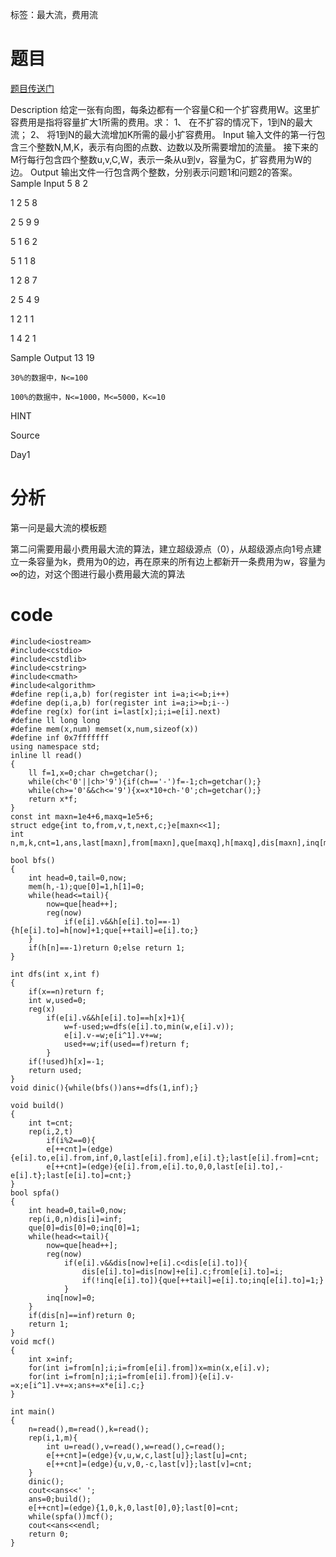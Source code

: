 ﻿---
tags: 
 - 网络流-最大流
 - 网络流-费用流
grammar_cjkRuby: true
catalog: true
layout:  post
header-img: "img/header/P29.jpg"
preview-img: "/img/preview/P69.jpg"
---
标签：最大流，费用流

# 题目

[题目传送门](http://www.lydsy.com/JudgeOnline/problem.php?id=1834)

Description
给定一张有向图，每条边都有一个容量C和一个扩容费用W。这里扩容费用是指将容量扩大1所需的费用。求： 1、 在不扩容的情况下，1到N的最大流； 2、 将1到N的最大流增加K所需的最小扩容费用。
Input
输入文件的第一行包含三个整数N,M,K，表示有向图的点数、边数以及所需要增加的流量。 接下来的M行每行包含四个整数u,v,C,W，表示一条从u到v，容量为C，扩容费用为W的边。
Output
输出文件一行包含两个整数，分别表示问题1和问题2的答案。
Sample Input
5 8 2

1 2 5 8

2 5 9 9

5 1 6 2

5 1 1 8

1 2 8 7

2 5 4 9

1 2 1 1

1 4 2 1

Sample Output
	13 19

	30%的数据中，N<=100

	100%的数据中，N<=1000，M<=5000，K<=10

HINT

Source

Day1

# 分析

第一问是最大流的模板题

第二问需要用最小费用最大流的算法，建立超级源点（0），从超级源点向1号点建立一条容量为k，费用为0的边，再在原来的所有边上都新开一条费用为w，容量为∞的边，对这个图进行最小费用最大流的算法

# code

```
#include<iostream>
#include<cstdio>
#include<cstdlib>
#include<cstring>
#include<cmath>
#include<algorithm>
#define rep(i,a,b) for(register int i=a;i<=b;i++)
#define dep(i,a,b) for(register int i=a;i>=b;i--)
#define reg(x) for(int i=last[x];i;i=e[i].next)
#define ll long long
#define mem(x,num) memset(x,num,sizeof(x))
#define inf 0x7fffffff
using namespace std;
inline ll read()
{
    ll f=1,x=0;char ch=getchar();
    while(ch<'0'||ch>'9'){if(ch=='-')f=-1;ch=getchar();}
    while(ch>='0'&&ch<='9'){x=x*10+ch-'0';ch=getchar();}
    return x*f;
}
const int maxn=1e4+6,maxq=1e5+6;
struct edge{int to,from,v,t,next,c;}e[maxn<<1];
int n,m,k,cnt=1,ans,last[maxn],from[maxn],que[maxq],h[maxq],dis[maxn],inq[maxn];
 
bool bfs()
{
    int head=0,tail=0,now;
    mem(h,-1);que[0]=1,h[1]=0;
    while(head<=tail){
        now=que[head++];
        reg(now)
            if(e[i].v&&h[e[i].to]==-1){h[e[i].to]=h[now]+1;que[++tail]=e[i].to;}
    }
    if(h[n]==-1)return 0;else return 1;
}
 
int dfs(int x,int f)
{
    if(x==n)return f;
    int w,used=0;
    reg(x)
        if(e[i].v&&h[e[i].to]==h[x]+1){
            w=f-used;w=dfs(e[i].to,min(w,e[i].v));
            e[i].v-=w;e[i^1].v+=w;
			used+=w;if(used==f)return f;
        }
    if(!used)h[x]=-1;
    return used;
}
void dinic(){while(bfs())ans+=dfs(1,inf);}

void build()
{
	int t=cnt;
	rep(i,2,t)
		if(i%2==0){
		e[++cnt]=(edge){e[i].to,e[i].from,inf,0,last[e[i].from],e[i].t};last[e[i].from]=cnt;
		e[++cnt]=(edge){e[i].from,e[i].to,0,0,last[e[i].to],-e[i].t};last[e[i].to]=cnt;}
}
bool spfa()
{
	int head=0,tail=0,now;
	rep(i,0,n)dis[i]=inf;
	que[0]=dis[0]=0;inq[0]=1;
	while(head<=tail){
		now=que[head++];
		reg(now)
			if(e[i].v&&dis[now]+e[i].c<dis[e[i].to]){
				dis[e[i].to]=dis[now]+e[i].c;from[e[i].to]=i;
				if(!inq[e[i].to]){que[++tail]=e[i].to;inq[e[i].to]=1;}
			}
		inq[now]=0;
	}
	if(dis[n]==inf)return 0;
    return 1;
}
void mcf()
{
	int x=inf;
	for(int i=from[n];i;i=from[e[i].from])x=min(x,e[i].v);
	for(int i=from[n];i;i=from[e[i].from]){e[i].v-=x;e[i^1].v+=x;ans+=x*e[i].c;}
}

int main()
{
    n=read(),m=read(),k=read();
    rep(i,1,m){
        int u=read(),v=read(),w=read(),c=read();
        e[++cnt]=(edge){v,u,w,c,last[u]};last[u]=cnt;
        e[++cnt]=(edge){u,v,0,-c,last[v]};last[v]=cnt;
    }
    dinic();
    cout<<ans<<' ';
    ans=0;build();
    e[++cnt]=(edge){1,0,k,0,last[0],0};last[0]=cnt;
    while(spfa())mcf();
    cout<<ans<<endl;
    return 0;
}
```